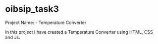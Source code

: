 # oibsip_task3

Project Name: - Temperature Converter

In this project I have created a Temperature Converter using HTML, CSS and Js. 
